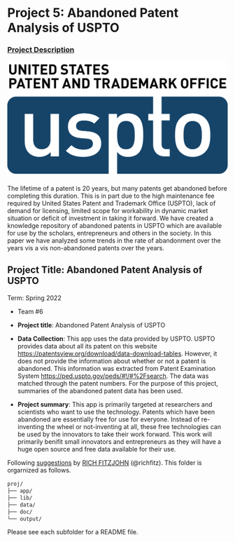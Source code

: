 # Project 5: Abandoned Patent Analysis of USPTO
### [Project Description](doc/project2_desc.md)

![screenshot](doc/figs/USPTO-logo-RGB-stacked-1200px.png)

The lifetime of a patent is 20 years, but many patents get abandoned before completing this duration. This is in part due to the high maintenance fee required by United States Patent and Trademark Office (USPTO), lack of demand for licensing, limited scope for workability in dynamic market situation or deficit of investment in taking it forward.  We have created a knowledge repository of abandoned patents in USPTO which are available for use by the scholars, entrepreneurs and others in the society. In this paper we have analyzed some trends in the rate of abandonment over the years vis a vis non-abandoned patents over the years.

## Project Title: Abandoned Patent Analysis of USPTO
Term: Spring 2022

+ Team #6

+ **Project title**: Abandoned Patent Analysis of USPTO

+ **Data Collection**: This app uses the data provided by USPTO. USPTO provides data about all its patent on this website https://patentsview.org/download/data-download-tables. However, it does not provide the information about whether or not a patent is abandoned. This information was extracted from Patent Examination System https://ped.uspto.gov/peds/#!/#%2Fsearch. The data was matched through the patent numbers. For the purpose of this project, summaries of the abandoned patent data has been used.

+ **Project summary**: This app is primarily targeted at researchers and scientists who want to use the technology. Patents which have been abandoned are essentially free for use for everyone. Instead of re-inventing the wheel or not-inventing at all, these free technologies can be used by the innovators to take their work forward. This work will primarily benifit small innovators and entrepreneurs as they will have a huge open source and free data available for their use.


Following [suggestions](http://nicercode.github.io/blog/2013-04-05-projects/) by [RICH FITZJOHN](http://nicercode.github.io/about/#Team) (@richfitz). This folder is orgarnized as follows.

```
proj/
├── app/
├── lib/
├── data/
├── doc/
└── output/
```

Please see each subfolder for a README file.

